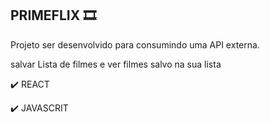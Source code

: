 ## PRIMEFLIX :film_strip: 

Projeto ser  desenvolvido para consumindo uma API externa.

salvar Lista de filmes e ver filmes salvo na sua lista

:heavy_check_mark: REACT 

:heavy_check_mark: JAVASCRIT






